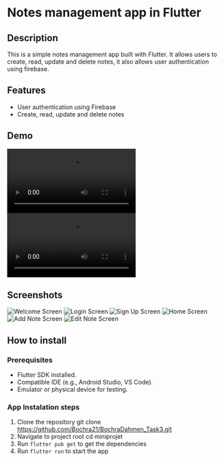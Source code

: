 # Notes management app in Flutter
## Description
This is a simple notes management app built with Flutter. It allows users to create, read, update and delete notes, it also allows user authentication using firebase.
## Features
- User authentication using Firebase
- Create, read, update and delete notes
## Demo
![Auth Demo](assets/demo_videos/auth.webm)
![Notes Demo](assets/demo_videos/note_management.webm)
## Screenshots
![Welcome Screen](assets/screenshots/welcome_screen.png)
![Login Screen](assets/screenshots/sign_in.png)
![Sign Up Screen](assets/screenshots/sign_up.png)
![Home Screen](assets/screenshots/home_screen.png)
![Add Note Screen](assets/screenshots/add_note.png)
![Edit Note Screen](assets/screenshots/edit_note.png)
## How to install
### Prerequisites
- Flutter SDK installed.
- Compatible IDE (e.g., Android Studio, VS Code).
- Emulator or physical device for testing.
### App Instalation steps
1. Clone the repository
git clone https://github.com/Bochra21/BochraDahmen_Task3.git
2. Navigate to project root
cd miniprojet
3. Run `flutter pub get` to get the dependencies
4. Run `flutter run` to start the app





